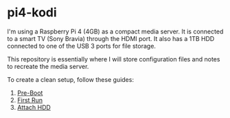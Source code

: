 # pi4-kodi

I'm using a Raspberry Pi 4 (4GB) as a compact media server. It is connected to a smart TV (Sony Bravia) through the HDMI port. It also has a 1TB HDD connected to one of the USB 3 ports for file storage. 

This repository is essentially where I will store configuration files and notes to recreate the media server.

To create a clean setup, follow these guides:
1. [Pre-Boot](pre-boot.md)
2. [First Run](first-run.md)
3. [Attach HDD](hdd.md)
